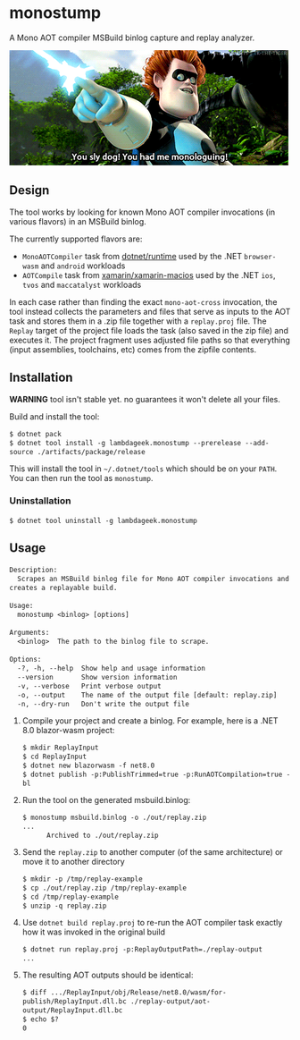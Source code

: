 # monostump

A Mono AOT compiler MSBuild binlog capture and replay analyzer.

![Syndrome from The Incredibles saying "You sly dog, you got me monologuing"](media/monolog.gif)

## Design

The tool works by looking for known Mono AOT compiler invocations (in various flavors) in an MSBuild binlog.

The currently supported flavors are:

* `MonoAOTCompiler` task from [dotnet/runtime](https://github.com/dotnet/runtime) used by the .NET `browser-wasm` and `android` workloads
* `AOTCompile` task from [xamarin/xamarin-macios](https://github.com/xamarin/xamarin-macios) used by the .NET `ios`, `tvos` and `maccatalyst` workloads

In each case rather than finding the exact `mono-aot-cross` invocation, the tool instead collects the parameters and files that serve as inputs to the AOT task and stores them in a .zip file together
with a `replay.proj` file.  The `Replay` target of the project file loads the task (also saved in the zip file) and executes it.  The project fragment uses adjusted file paths so that everything (input assemblies, toolchains, etc) comes from the zipfile contents.

## Installation

**WARNING** tool isn't stable yet. no guarantees it won't delete all your files.

Build and install the tool:

```console
$ dotnet pack
$ dotnet tool install -g lambdageek.monostump --prerelease --add-source ./artifacts/package/release
```

This will install the tool in `~/.dotnet/tools` which should be on your `PATH`. You can then run the tool as `monostump`.

### Uninstallation

```console
$ dotnet tool uninstall -g lambdageek.monostump
```

## Usage

```console
Description:
  Scrapes an MSBuild binlog file for Mono AOT compiler invocations and creates a replayable build.

Usage:
  monostump <binlog> [options]

Arguments:
  <binlog>  The path to the binlog file to scrape.

Options:
  -?, -h, --help  Show help and usage information
  --version       Show version information
  -v, --verbose   Print verbose output
  -o, --output    The name of the output file [default: replay.zip]
  -n, --dry-run   Don't write the output file
```

1. Compile your project and create a binlog.  For example, here is a .NET 8.0 blazor-wasm project:

   ```console
   $ mkdir ReplayInput
   $ cd ReplayInput
   $ dotnet new blazorwasm -f net8.0
   $ dotnet publish -p:PublishTrimmed=true -p:RunAOTCompilation=true -bl
   ```

2. Run the tool on the generated msbuild.binlog:

   ```console
   $ monostump msbuild.binlog -o ./out/replay.zip
   ...
         Archived to ./out/replay.zip
   ```

3. Send the `replay.zip` to another computer (of the same architecture) or move it to another directory

   ```console
   $ mkdir -p /tmp/replay-example
   $ cp ./out/replay.zip /tmp/replay-example
   $ cd /tmp/replay-example
   $ unzip -q replay.zip
   ```

4. Use `dotnet build replay.proj` to re-run the AOT compiler task exactly how it was invoked in the original build

   ```console
   $ dotnet run replay.proj -p:ReplayOutputPath=./replay-output
   ...
   ```

5. The resulting AOT outputs should be identical:

   ```console
   $ diff .../ReplayInput/obj/Release/net8.0/wasm/for-publish/ReplayInput.dll.bc ./replay-output/aot-output/ReplayInput.dll.bc
   $ echo $?
   0
   ```
